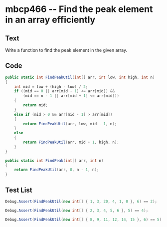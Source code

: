 # mbcp466 -- Find the peak element in an array efficiently

## Text

Write a function to find the peak element in the given array.

## Code

```csharp
public static int FindPeakUtil(int[] arr, int low, int high, int n) 
{
    int mid = low + (high - low) / 2;
    if ((mid == 0 || arr[mid - 1] <= arr[mid]) && 
        (mid == n - 1 || arr[mid + 1] <= arr[mid]))
    {
        return mid;
    }
    else if (mid > 0 && arr[mid - 1] > arr[mid])
    {
        return FindPeakUtil(arr, low, mid - 1, n);
    }
    else
    {
        return FindPeakUtil(arr, mid + 1, high, n);
    }
}

public static int FindPeak(int[] arr, int n) 
{
    return FindPeakUtil(arr, 0, n - 1, n);
}
```

## Test List

```csharp
Debug.Assert(FindPeakUtil(new int[] { 1, 3, 20, 4, 1, 0 }, 6) == 2);
```

```csharp
Debug.Assert(FindPeakUtil(new int[] { 2, 3, 4, 5, 6 }, 5) == 4);
```

```csharp
Debug.Assert(FindPeakUtil(new int[] { 8, 9, 11, 12, 14, 15 }, 6) == 5);
```
